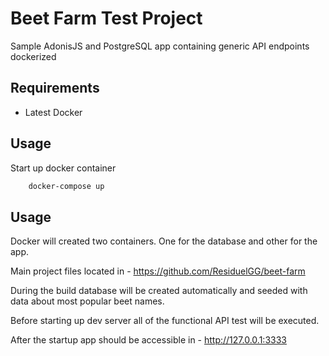 # Beet Farm Test Project

Sample AdonisJS and PostgreSQL app containing generic API endpoints dockerized

## Requirements

- Latest Docker

## Usage

Start up docker container

```bash
    docker-compose up
```

## Usage

Docker will created two containers. One for the database and other for the app.

Main project files located in - https://github.com/ResiduelGG/beet-farm

During the build database will be created automatically and seeded with data about most popular beet names.

Before starting up dev server all of the functional API test will be executed.

After the startup app should be accessible in - http://127.0.0.1:3333
